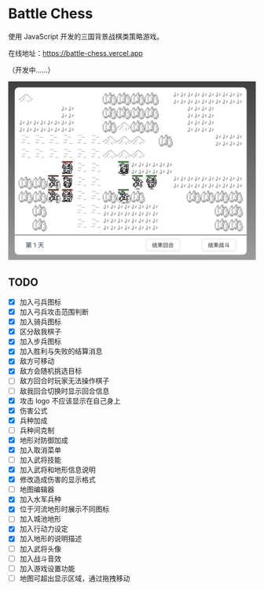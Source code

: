 # Battle Chess

使用 JavaScript 开发的三国背景战棋类策略游戏。

在线地址：https://battle-chess.vercel.app

（开发中……）

![当前战斗界面](screenshots/battle.png)

## TODO

- [x] 加入弓兵图标
- [x] 加入弓兵攻击范围判断
- [x] 加入骑兵图标
- [x] 区分敌我棋子
- [x] 加入步兵图标
- [x] 加入胜利与失败的结算消息
- [x] 敌方可移动
- [x] 敌方会随机挑选目标
- [ ] 敌方回合时玩家无法操作棋子
- [ ] 敌我回合切换时显示回合信息
- [x] 攻击 logo 不应该显示在自己身上
- [x] 伤害公式
- [x] 兵种加成
- [ ] 兵种间克制
- [x] 地形对防御加成
- [x] 加入取消菜单
- [ ] 加入武将技能
- [x] 加入武将和地形信息说明
- [x] 修改造成伤害的显示格式
- [ ] 地图编辑器
- [x] 加入水军兵种
- [x] 位于河流地形时展示不同图标
- [ ] 加入城池地形
- [x] 加入行动力设定
- [x] 加入地形的说明描述
- [ ] 加入武将头像
- [ ] 加入战斗音效
- [ ] 加入游戏设置功能
- [ ] 地图可超出显示区域，通过拖拽移动
